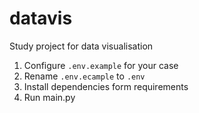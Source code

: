 ﻿# datavis

Study project for data visualisation

1. Configure `.env.example` for your case
2. Rename `.env.ecample` to `.env`
3. Install dependencies form requirements
4. Run main.py
